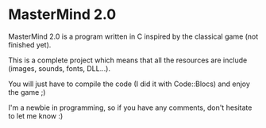 # MasterMind 2.0

MasterMind 2.0 is a program written in C inspired by the classical game (not finished yet).

This is a complete project which means that all the resources are include (images, sounds, fonts, DLL...).

You will just have to compile the code (I did it with Code::Blocs) and enjoy the game ;)

I'm a newbie in programming, so if you have any comments, don't hesitate to let me know :)
